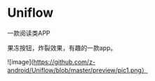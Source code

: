 # Uniflow
一款阅读类APP

果冻按钮，炸裂效果，有趣的一款app。

 ![image](https://github.com/z-android/Uniflow/blob/master/preview/pic1.png）


